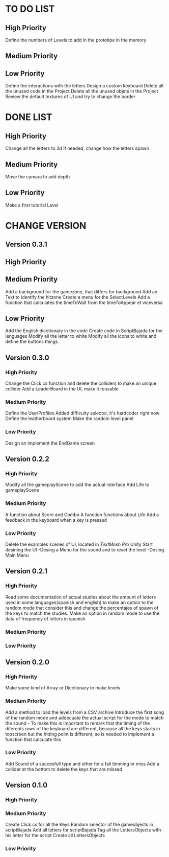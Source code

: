# TO DO LIST

## High Priority
Define the numbers of Levels to add in the prototipe in the memory

## Medium Priority

## Low Priority
Define the interactions with the letters
Design a custom keyboard
Delete all the unused code in the Project
Delete all the unused objets in the Project
Review the default textures of UI and try to change the border


# DONE LIST

## High Priority
Change all the letters to 3d
If needed, change how the letters spawn

## Medium Priority
Move the camara to add depth

## Low Priority
Make a first tutorial Level

# CHANGE VERSION
## Version 0.3.1
## High Priority
## Medium Priority
Add a background for the gamezone, that differs for background
Add an Text to identify the hitzone
Create a menu for the SelectLevels
Add a function that calculates the timeToWait from the timeToAppear et viceversa
## Low Priority
Add the English dicctionary in the code
Create code in ScriptBajada for the lenguages
Modify all the letter to white
Modify all the icons to white and define the buttons things

## Version 0.3.0
### High Priority
Change the Click.cs function and delete the colliders to make an unique collider
Add a LeaderBoard in the UI, make it reusable
### Medium Priority
Define the UserProfiles
Added difficulty selector, it's hardcoder right now
Define the leatherboard system
Make the random level panel
### Low Priority
Design an implement the EndGame screen

## Version 0.2.2
### High Priority
Modify all the gameplayScene to add the actual interface
Add Life to gameplayScene
### Medium Priority
A function about Score and Combo
A function functions about Life
Add a feedback in the keyboard when a key is pressed
### Low Priority
Delete the examples scenes of UI, located in *TextMesh Pro* Unity
Start desining the UI
    -Desing a Menu for the sound and to reset the level
    -Desing Main Manu
	
## Version 0.2.1
### High Priority
Read some documentation of actual studies about the amount of letters used in some languages(spanish and english) to make an option to the random mode that consider this and change the percentajes of spawn of the keys to match the studies.
Make an option in random mode to use the data of frequency of letters in spanish
### Medium Priority
### Low Priority

## Version 0.2.0
### High Priority
Make some kind of Array or Dicctionary to make levels
### Medium Priority
Add a method to load the levels from a CSV archive
Introduce the first song of the random mode and addecuate the actual script for the mode to match the sound
    - To make this is important to remark that the timing of the diferents rows of the keyboard are different, because all the keys starts in topscreen but the hitting point is different, so is needed to implement a function that calculate this
### Low Priority
Add Sound of a succesfull type and other for a fail timming or miss
Add a collider at the bottom to delete the keys that are missed

## Version 0.1.0 

### High Priority

### Medium Priority
Create Click.cs for all the Keys
Random selector of the gameobjects in scriptBajada
Add all letters for scriptBajada
Tag all the LettersObjects with his letter for the script
Create all LettersObjects

### Low Priority
